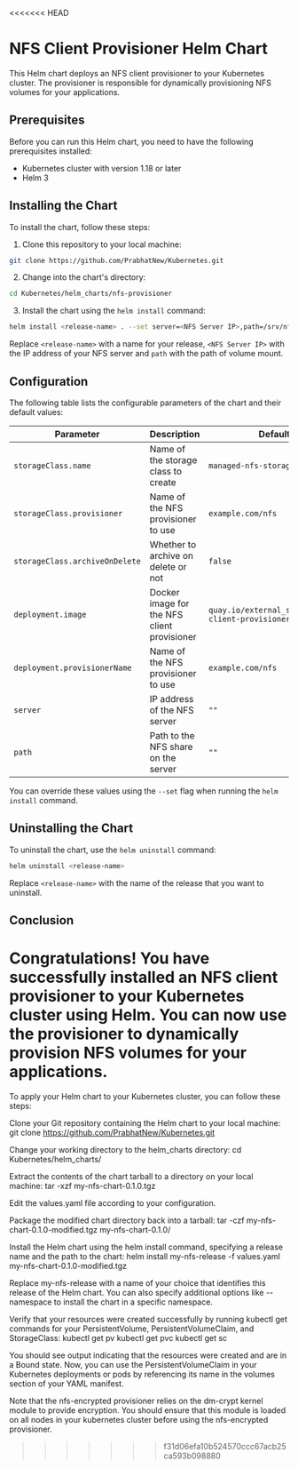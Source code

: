 <<<<<<< HEAD
# NFS Client Provisioner Helm Chart

This Helm chart deploys an NFS client provisioner to your Kubernetes cluster. The provisioner is responsible for dynamically provisioning NFS volumes for your applications.

## Prerequisites

Before you can run this Helm chart, you need to have the following prerequisites installed:

- Kubernetes cluster with version 1.18 or later
- Helm 3

## Installing the Chart

To install the chart, follow these steps:

1. Clone this repository to your local machine:

```bash
git clone https://github.com/PrabhatNew/Kubernetes.git
```

2. Change into the chart's directory:

```bash
cd Kubernetes/helm_charts/nfs-provisioner
```

3. Install the chart using the `helm install` command:

```bash
helm install <release-name> . --set server=<NFS Server IP>,path=/srv/nfs/kubedata
```

Replace `<release-name>` with a name for your release, `<NFS Server IP>` with the IP address of your NFS server and `path` with the path of volume mount.

## Configuration

The following table lists the configurable parameters of the chart and their default values:

| Parameter                  | Description                                       | Default                     |
| --------------------------| ------------------------------------------------- | ---------------------------|
| `storageClass.name`        | Name of the storage class to create               | `managed-nfs-storage`       |
| `storageClass.provisioner` | Name of the NFS provisioner to use                 | `example.com/nfs`           |
| `storageClass.archiveOnDelete` | Whether to archive on delete or not           | `false`                 |
| `deployment.image`        | Docker image for the NFS client provisioner       | `quay.io/external_storage/nfs-client-provisioner:latest` |
| `deployment.provisionerName` | Name of the NFS provisioner to use             | `example.com/nfs`       |
| `server`                   | IP address of the NFS server                      | `""`                        |
| `path`                     | Path to the NFS share on the server                | `""`                        |

You can override these values using the `--set` flag when running the `helm install` command.

## Uninstalling the Chart

To uninstall the chart, use the `helm uninstall` command:

```bash
helm uninstall <release-name>
```

Replace `<release-name>` with the name of the release that you want to uninstall.

## Conclusion

Congratulations! You have successfully installed an NFS client provisioner to your Kubernetes cluster using Helm. You can now use the provisioner to dynamically provision NFS volumes for your applications.
=======
To apply your Helm chart to your Kubernetes cluster, you can follow these steps:

Clone your Git repository containing the Helm chart to your local machine:
git clone https://github.com/PrabhatNew/Kubernetes.git

Change your working directory to the helm_charts directory:
cd Kubernetes/helm_charts/

Extract the contents of the chart tarball to a directory on your local machine:
tar -xzf my-nfs-chart-0.1.0.tgz

Edit the values.yaml file according to your configuration.

Package the modified chart directory back into a tarball:
tar -czf my-nfs-chart-0.1.0-modified.tgz my-nfs-chart-0.1.0/

Install the Helm chart using the helm install command, specifying a release name and the path to the chart:
helm install my-nfs-release -f values.yaml my-nfs-chart-0.1.0-modified.tgz

Replace my-nfs-release with a name of your choice that identifies this release of the Helm chart. You can also specify additional options like --namespace to install the chart in a specific namespace.

Verify that your resources were created successfully by running kubectl get commands for your PersistentVolume, PersistentVolumeClaim, and StorageClass:
kubectl get pv
kubectl get pvc
kubectl get sc

You should see output indicating that the resources were created and are in a Bound state.
Now, you can use the PersistentVolumeClaim in your Kubernetes deployments or pods by referencing its name in the volumes section of your YAML manifest.

Note that the nfs-encrypted provisioner relies on the dm-crypt kernel module to provide encryption. You should ensure that this module is loaded on all nodes in your kubernetes cluster before using the nfs-encrypted provisioner.
>>>>>>> f31d06efa10b524570ccc67acb25ca593b098880
